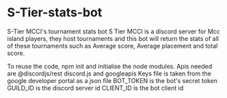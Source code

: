 # S-Tier-stats-bot
S-Tier MCCI's tournament stats bot
S Tier MCCI is a discord server for Mcc island players, they host tournaments and this bot will return the stats of all of these tournaments such as Average score, Average placement and total score.

To reuse the code, npm init and initialise the node modules. Apis needed are @discordjs/rest discord.js and googleapis
Keys file is taken from the google developer portal as a json file
BOT_TOKEN is the bot's secret token
GUILD_ID is the discord server id
CLIENT_ID is the bot client id
